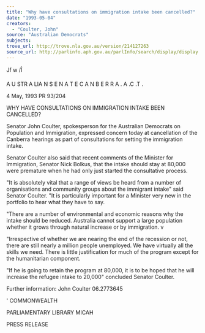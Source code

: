 ```yaml
---
title: "Why have consultations on immigration intake been cancelled?"
date: "1993-05-04"
creators:
  - "Coulter, John"
source: "Australian Democrats"
subjects:
trove_url: http://trove.nla.gov.au/version/214127263
source_url: http://parlinfo.aph.gov.au/parlInfo/search/display/display.w3p;query=Id%3A%22media/pressrel/HPR08024241%22
---
```


 Jf w /Î

 A U STR A LIA N  S E N A T E C A N B E R R A . A .C .T .

 4 May, 1993 PR 93/204

 WHY HAVE CONSULTATIONS ON IMMIGRATION INTAKE BEEN CANCELLED?

 Senator John Coulter, spokesperson for the Australian Democrats on Population  and Immigration, expressed concern today at cancellation of the Canberra hearings  as part of consultations for setting the immigration intake.

 Senator Coulter also said that recent comments of the Minister for Immigration,  Senator Nick Bolkus, that the intake should stay at 80,000 were premature when he  had only just started the consultative process.

 "It is absolutely vital that a range of views be heard from a number of organisations  and community groups about the immigrant intake" said Senator Coulter. "It is  particularly important for a Minister very new in the portfolio to hear what they  have to say.

 "There are a number of environmental and economic reasons why the intake should  be reduced. Australia cannot support a large population whether it grows through  natural increase or by immigration. v

 "Irrespective of whether we are nearing the end of the recession or not, there are  still nearly a million people unemployed. We have virtually all the skills we need.  There is little justification for much of the program except for the humanitarian  component.

 "If he is going to retain the program at 80,000, it is to be hoped that he will increase  the refugee intake to 20,000" concluded Senator Coulter.

 Further information: John Coulter 06.2773645

 ' COMMONWEALTH 

 PARLIAMENTARY LIBRARY  MICAH

 PRESS RELEASE

